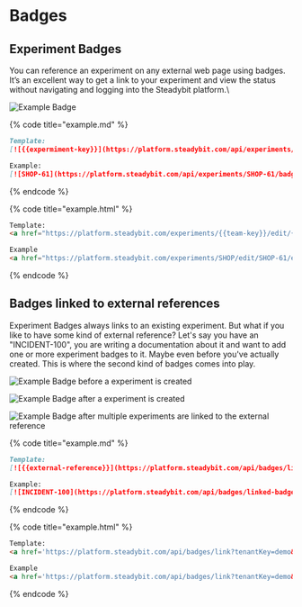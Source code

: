 # Badges

## Experiment Badges

You can reference an experiment on any external web page using badges. It’s an excellent way to get a link to your experiment and view the status without navigating and logging into the Steadybit platform.\\

![Example Badge](https://platform.steadybit.com/api/experiments/SHOP-61/badge.svg?tenantKey=demo)

{% code title="example.md" %}
```markdown
Template:
[![{{expermiment-key}}](https://platform.steadybit.com/api/experiments/{{experiment-key}}/badge.svg?tenantKey={{tenant-key}})](https://platform.steadybit.com/experiments/{{team-key}}/edit/{{experiment-key}}/executions/?tenant={{tenant-key}}~)

Example:
[![SHOP-61](https://platform.steadybit.com/api/experiments/SHOP-61/badge.svg?tenantKey=demo)](https://platform.steadybit.com/experiments/SHOP/edit/SHOP-61/executions/?tenant=demo~)
```
{% endcode %}

{% code title="example.html" %}
```html
Template: 
<a href="https://platform.steadybit.com/experiments/{{team-key}}/edit/{{experiment-key}}/executions/?tenant={{tenant-key}}~" rel="nofollow"><img alt="{{experiment-key}}" src="https://platform.steadybit.com/api/experiments/{{experiment-key}}/badge.svg?tenantKey={{tenant-key}}" style="max-width: 100%;"></a>

Example
<a href="https://platform.steadybit.com/experiments/SHOP/edit/SHOP-61/executions/?tenant=demo~" rel="nofollow"><img alt="SHOP-61" src="https://platform.steadybit.com/api/experiments/SHOP-61/badge.svg?tenantKey=demo" style="max-width: 100%;"></a>
```
{% endcode %}

## Badges linked to external references

Experiment Badges always links to an existing experiment. But what if you like to have some kind of external reference? Let's say you have an "INCIDENT-100", you are writing a documentation about it and want to add one or more experiment badges to it. Maybe even before you've actually created. This is where the second kind of badges comes into play.

![Example Badge before a experiment is created](https://platform.dev.steadybit.com/api/badges/linked-badge.svg?tenantKey=demo\&externalReference=INCIDENT-100\&createCaption=Create%20experiment%20for%20incident%20100)

![Example Badge after a experiment is created](https://platform.dev.steadybit.com/api/badges/linked-badge.svg?tenantKey=demo\&externalReference=BADGE-TEST-2\&createCaption=Create%20experiment%20for%20incident%20100)

![Example Badge after multiple experiments are linked to the external reference](https://platform.dev.steadybit.com/api/badges/linked-badge.svg?tenantKey=demo\&externalReference=BADGE-TEST-3\&createCaption=Create%20experiment%20for%20incident%20100)

{% code title="example.md" %}
```markdown
Template:
[![{{external-reference}}](https://platform.steadybit.com/api/badges/linked-badge.svg?tenantKey=demo&externalReference={{external-reference}})](https://platform.steadybit.com/api/badges/link?tenantKey=demo&externalReference={{external-reference}})

Example:
[![INCIDENT-100](https://platform.steadybit.com/api/badges/linked-badge.svg?tenantKey=demo&externalReference=INCIDENT-100&createCaption=Create%20experiment%20for%20incident%20100)](https://platform.steadybit.com/api/badges/link?tenantKey=demo&externalReference=INCIDENT-100)
```
{% endcode %}

{% code title="example.html" %}
```html
Template: 
<a href='https://platform.steadybit.com/api/badges/link?tenantKey=demo&externalReference={{external-reference}}' target='_blank'><img alt="{{external-reference}}" src='https://platform.steadybit.com/api/badges/linked-badge.svg?tenantKey=demo&externalReference={{external-reference}}'></a>

Example
<a href='https://platform.steadybit.com/api/badges/link?tenantKey=demo&externalReference=INCIDENT-100' target='_blank'><img alt="INCIDENT-100" src='https://platform.steadybit.com/api/badges/linked-badge.svg?tenantKey=demo&externalReference=INCIDENT-100&createCaption=Create%20experiment%20for%20incident%20100'></a>
```
{% endcode %}
